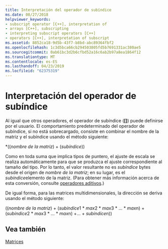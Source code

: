 ```yaml
---
title: Interpretación del operador de subíndice
ms.date: 08/27/2018
helpviewer_keywords:
- subscript operator [C++], interpretation of
- arrays [C++], subscripting
- interpreting subscript operators [C++]
- operators [C++], interpretation of subscript
ms.assetid: 8852ca18-9d5b-43f7-b8bd-abc89364fbf2
ms.openlocfilehash: 1c3d5bca66cb294503805fd5b7691331ac380ae5
ms.sourcegitcommit: 0ab61bc3d2b6cfbd52a16c6ab2b97a8ea1864f12
ms.translationtype: MT
ms.contentlocale: es-ES
ms.lasthandoff: 04/23/2019
ms.locfileid: "62375319"
---
```

# <a name="interpretation-of-subscript-operator"></a>Interpretación del operador de subíndice

Al igual que otros operadores, el operador de subíndice (**\[]**) puede definirse por el usuario. El comportamiento predeterminado del operador de subíndice, si no está sobrecargado, consiste en combinar el nombre de la matriz y el subíndice usando el método siguiente:

\*((*nombre de la matriz*) + (*subíndice*))

Como en toda suma que implica tipos de puntero, el ajuste de escala se realiza automáticamente para que se produzca el ajuste correspondiente al tamaño del tipo. Por lo tanto, el valor resultante no es *subíndice* bytes desde el origen de *nombre de la matriz*; en su lugar, es el *subíndice*elemento de la matriz. (Para obtener más información acerca de esta conversión, consulte [operadores aditivos](../cpp/additive-operators-plus-and.md).)

De igual forma, para las matrices multidimensionales, la dirección se deriva usando el método siguiente:

((*nombre de la matriz*) + (*subíndice*1 \* *max*2 \* *max*3 \* ... \* *max*n) + (*subíndice*2 \* *max*3 \* ... \* *max*n) +... + *subíndice*n))

## <a name="see-also"></a>Vea también

[Matrices](../cpp/arrays-cpp.md)<br/>
